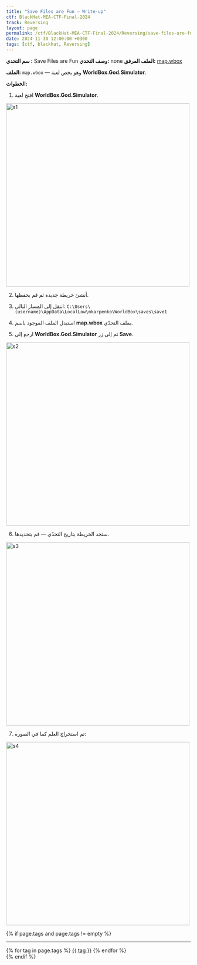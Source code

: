 ```yaml
---
title: "Save Files are Fun — Write-up"
ctf: BlackHat-MEA-CTF-Final-2024    
track: Reversing           
layout: page
permalink: /ctf/BlackHat-MEA-CTF-Final-2024/Reversing/save-files-are-fun/
date: 2024-11-30 12:00:00 +0300
tags: [ctf, blackhat, Reversing]
---
```


**سم التحدي :**  Save Files are Fun
**وصف التحدي:** none
**الملف المرفق:** [map.wbox](https://github.com/rxx2me/CTFs-Writeups/raw/refs/heads/main/BlackHat%20MEA%20CTF%20Final%202024%20/Reverse/Save%20Files%20are%20Fun/map.wbox)


**الملف:** `map.wbox` — وهو يخص لعبة **WorldBox.God.Simulator**.

**الخطوات:**

1) افتح لعبة **WorldBox.God.Simulator**.

<img src="https://raw.githubusercontent.com/rxx2me/CTFs-Writeups/refs/heads/main/BlackHat%20MEA%20CTF%20Final%202024%20/Reverse/Save%20Files%20are%20Fun/1%20(2).png" alt="s1" width="500">

2) أنشئ خريطة جديدة ثم قم بحفظها.

3) انتقل إلى المسار التالي: 
```C:\Users\(username)\AppData\LocalLow\mkarpenko\WorldBox\saves\save1```

4) استبدل الملف الموجود باسم **map.wbox** بملف التحدّي.

5) ارجع إلى **WorldBox.God.Simulator** ثم إلى زر **Save**.

<img src="https://raw.githubusercontent.com/rxx2me/CTFs-Writeups/refs/heads/main/BlackHat%20MEA%20CTF%20Final%202024%20/Reverse/Save%20Files%20are%20Fun/2.png" alt="s2" width="500">

6) ستجد الخريطة بتاريخ التحدّي — قم بتحديدها.

<img src="https://raw.githubusercontent.com/rxx2me/CTFs-Writeups/refs/heads/main/BlackHat%20MEA%20CTF%20Final%202024%20/Reverse/Save%20Files%20are%20Fun/3.png" alt="s3" width="500">

7) تم استخراج العلم كما في الصورة:

<img src="https://raw.githubusercontent.com/rxx2me/CTFs-Writeups/refs/heads/main/BlackHat%20MEA%20CTF%20Final%202024%20/Reverse/Save%20Files%20are%20Fun/4.png" alt="s4" width="500">



{% if page.tags and page.tags != empty %}
<hr>
<div class="tags-inline">
  {% for tag in page.tags %}
    <a class="tag-pill" href="/tags/?t={{ tag | slugify }}">{{ tag }}</a>
  {% endfor %}
</div>
{% endif %}
